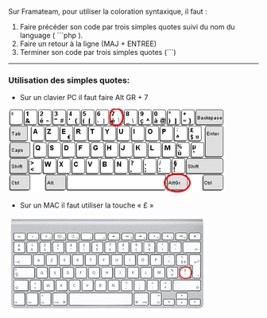 Sur Framateam, pour utiliser la coloration syntaxique, il faut :

1. Faire précéder son code par trois simples quotes suivi du nom du language ( ```php ).
2. Faire un retour à la ligne (MAJ + ENTREE)
3. Terminer son code par trois simples quotes (```)

---

### Utilisation des simples quotes:

* Sur un clavier PC il faut faire Alt GR + 7

 ![clavierPC.png](assets/img/2698D1736DA919B8C0C3CBCDA877E643.png)

* Sur un MAC il faut utiliser la touche « £ »

 ![clavierMAC.png](assets/img/BB2AAC53DC60104888D1D7C408B2CF4B.png)